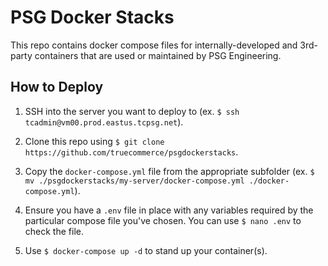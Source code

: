 # PSG Docker Stacks

This repo contains docker compose files for internally-developed and 3rd-party containers that are used or maintained by PSG Engineering.

## How to Deploy

1. SSH into the server you want to deploy to (ex. `$ ssh tcadmin@vm00.prod.eastus.tcpsg.net`).

2. Clone this repo using `$ git clone https://github.com/truecommerce/psgdockerstacks`.

3. Copy the `docker-compose.yml` file from the appropriate subfolder (ex. `$ mv ./psgdockerstacks/my-server/docker-compose.yml ./docker-compose.yml`).

4. Ensure you have a `.env` file in place with any variables required by the particular compose file you've chosen. You can use `$ nano .env` to check the file.

5. Use `$ docker-compose up -d` to stand up your container(s).
